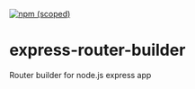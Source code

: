 [![npm (scoped)](https://img.shields.io/npm/v/:scope/:package.svg)](https://github.com/redwert/express-router-builder)


# express-router-builder
Router builder for node.js express app
